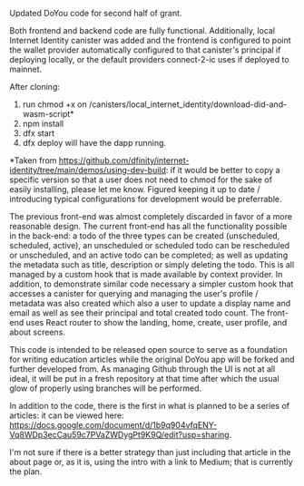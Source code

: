 Updated DoYou code for second half of grant. 

Both frontend and backend code are fully functional. Additionally, local Internet Identity canister was added and the frontend is configured to point the wallet provider automatically configured to that canister's principal if deploying locally, or the default providers connect-2-ic uses if deployed to mainnet. 

After cloning:
 1) run chmod +x on /canisters/local_internet_identity/download-did-and-wasm-script* 
 2) npm install
 3) dfx start
 4) dfx deploy will have the dapp running. 
 
*Taken from https://github.com/dfinity/internet-identity/tree/main/demos/using-dev-build: if it would be better to copy a specific version so that a user does not need to chmod for the sake of easily installing, please let me know. Figured keeping it up to date / introducing typical configurations for development would be preferrable. 

The previous front-end was almost completely discarded in favor of a more reasonable design. The current front-end has all the functionality possible in the back-end: a todo of the three types can be created (unscheduled, scheduled, active), an unscheduled or scheduled todo can be rescheduled or unscheduled, and an active todo can be completed; as well as updating the metadata such as title, description or simply deleting the todo. This is all managed by a custom hook that is made available by context provider. In addition, to demonstrate similar code necessary a simpler custom hook that accesses a canister for querying and managing the user's profile / metadata was also created which also a user to update a display name and email as well as see their principal and total created todo count. The front-end uses React router to show the landing, home, create, user profile, and about screens. 

This code is intended to be released open source to serve as a foundation for writing education articles while the original DoYou app will be forked and further developed from. As managing Github through the UI is not at all ideal, it will be put in a fresh repository at that time after which the usual glow of properly using branches will be performed. 

In addition to the code, there is the first in what is planned to be a series of articles: it can be viewed here: 
https://docs.google.com/document/d/1b9q904vfqENY-Vq8WDp3ecCau59c7PVaZWDygPt9K9Q/edit?usp=sharing. 

I'm not sure if there is a better strategy than just including that article in the about page or, as it is, using the intro with a link to Medium; that is currently the plan. 

